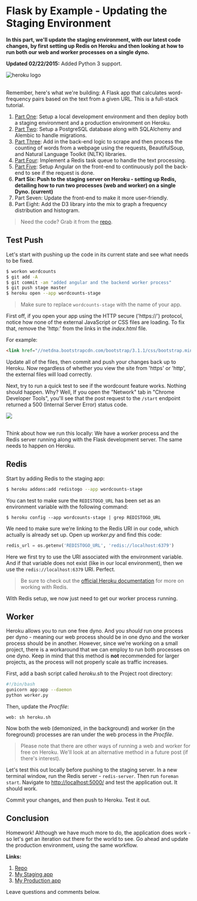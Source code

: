 # Flask by Example - Updating the Staging Environment

**In this part, we'll update the staging environment, with our latest code changes, by first setting up Redis on Heroku and then looking at how to run both our web and worker processes on a single dyno.**

**Updated 02/22/2015:** Added Python 3 support.

<div class="center-text">
  <img class="no-border" src="/images/blog_images/flask_by_example/heroku.png" alt="heroku logo">
</div>

<br>

Remember, here's what we're building: A Flask app that calculates word-frequency pairs based on the text from a given URL. This is a full-stack tutorial.

1. [Part One](http://www.realpython.com/blog/python/flask-by-example-part-1-project-setup): Setup a local development environment and then deploy both a staging environment and a production environment on Heroku.
1. [Part Two](http://www.realpython.com/blog/flask-by-example-part-2-postgres-sqlalchemy-and-alembic): Setup a PostgreSQL database along with SQLAlchemy and Alembic to handle migrations.
1. [Part Three](https://realpython.com/blog/python/flask-by-example-part-3-text-processing-with-requests-beautifulsoup-nltk/): Add in the back-end logic to scrape and then process the counting of words from a webpage using the requests, BeautifulSoup, and Natural Language Toolkit (NLTK) libraries.
1. [Part Four](https://realpython.com/blog/python/flask-by-example-implementing-a-redis-task-queue/): Implement a Redis task queue to handle the text processing.
1. [Part Five](https://realpython.com/blog/python/flask-by-example-integrating-flask-and-angularjs/): Setup Angular on the front-end to continuously poll the back-end to see if the request is done.
1. **Part Six: Push to the staging server on Heroku - setting up Redis, detailing how to run two processes (web and worker) on a single Dyno. (current)**
1. Part Seven: Update the front-end to make it more user-friendly.
1. Part Eight: Add the D3 library into the mix to graph a frequency distribution and histogram.

> Need the code? Grab it from the [repo](https://github.com/realpython/flask-by-example/releases).

## Test Push

Let's start with pushing up the code in its current state and see what needs to be fixed.

```sh
$ workon wordcounts
$ git add -A
$ git commit -am "added angular and the backend worker process"
$ git push stage master
$ heroku open --app wordcounts-stage
```

> Make sure to replace `wordcounts-stage` with the name of your app.

First off, if you open your app using the HTTP secure ('https://') protocol, notice how none of the external JavaScript or CSS files are loading. To fix that, remove the 'http:' from the links in the *index.html* file.

For example:

```html
<link href="//netdna.bootstrapcdn.com/bootstrap/3.1.1/css/bootstrap.min.css" rel="stylesheet" media="screen">
```

Update all of the files, then commit and push your changes back up to Heroku. Now regardless of whether you view the site from 'https' or 'http', the external files will load correctly.

Next, try to run a quick test to see if the wordcount feature works. Nothing should happen. Why? Well, If you open the "Network" tab in "Chrome Developer Tools", you'll see that the post request to the `/start` endpoint returned a 500 (Internal Server Error) status code.

<div class="center-text">
  <img class="no-border" src="/images/blog_images/flask_by_example/heroku_https.png">
</div>

<br>

Think about how we run this locally: We have a worker process and the Redis server running along with the Flask development server. The same needs to happen on Heroku.

## Redis

Start by adding Redis to the staging app:

```sh
$ heroku addons:add redistogo --app wordcounts-stage
```

You can test to make sure the `REDISTOGO_URL` has been set as an environment variable with the following command:

```
$ heroku config --app wordcounts-stage | grep REDISTOGO_URL
```

We need to make sure we're linking to the Redis URI in our code, which actually is already set up. Open up *worker.py* and find this code:

```python
redis_url = os.getenv('REDISTOGO_URL', 'redis://localhost:6379')
```

Here we first try to use the URI associated with the environment variable. And if that variable does not exist (like in our local environment), then we use the `redis://localhost:6379` URI. Perfect.

> Be sure to check out the [official Heroku documentation](https://devcenter.heroku.com/articles/redistogo) for more on working with Redis.

With Redis setup, we now just need to get our worker process running.

## Worker

Heroku allows you to run one free dyno. And you *should* run one process per dyno - meaning our web process should be in one dyno and the worker process should be in another. However, since we're working on a small project, there is a workaround that we can employ to run both processes on one dyno. Keep in mind that this method is **not** recommended for larger projects, as the process will not properly scale as traffic increases.

First, add a bash script called *heroku.sh* to the Project root directory:

```bash
#!/bin/bash
gunicorn app:app --daemon
python worker.py
```

Then, update the *Procfile*:

```
web: sh heroku.sh
```

Now both the web (demonized, in the background) and worker (in the foreground) processes are ran under the web process in the *Procfile*.

> Please note that there are other ways of running a web and worker for free on Heroku. We'll look at an alternative method in a future post (if there's interest).

Let's test this out locally before pushing to the staging server. In a new terminal window, run the Redis server - `redis-server`. Then run `foreman start`. Navigate to [http://localhost:5000/](http://localhost:5000/) and test the application out. It should work.

Commit your changes, and then push to Heroku. Test it out.

## Conclusion

Homework! Although we have much more to do, the application does work - so let's get an iteration out there for the world to see. Go ahead and update the production environment, using the same workflow.

**Links:**

1. [Repo](https://github.com/realpython/flask-by-example/releases)
1. [My Staging app](http://wordcounts-stage.herokuapp.com/)
1. [My Production app](http://wordcounts-pro.herokuapp.com/)

Leave questions and comments below.